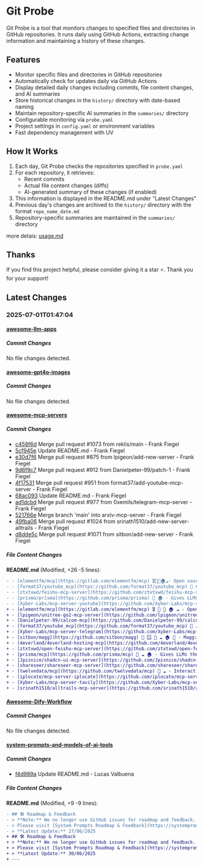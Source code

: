 # Git Probe

Git Probe is a tool that monitors changes to specified files and directories in GitHub repositories. It runs daily using GitHub Actions, extracting change information and maintaining a history of these changes.

## Features

- Monitor specific files and directories in GitHub repositories
- Automatically check for updates daily via GitHub Actions
- Display detailed daily changes including commits, file content changes, and AI summaries
- Store historical changes in the `history/` directory with date-based naming
- Maintain repository-specific AI summaries in the `summaries/` directory
- Configurable monitoring via `probe.yaml`
- Project settings in `config.yaml` or environment variables
- Fast dependency management with UV

## How It Works

1. Each day, Git Probe checks the repositories specified in `probe.yaml`
2. For each repository, it retrieves:
   - Recent commits
   - Actual file content changes (diffs)
   - AI-generated summary of these changes (if enabled)
3. This information is displayed in the README.md under "Latest Changes"
4. Previous day's changes are archived to the `history/` directory with the format `repo_name_date.md`
5. Repository-specific summaries are maintained in the `summaries/` directory

more detais: [usage.md](usage.md)

## Thanks

If you find this project helpful, please consider giving it a star ⭐️. Thank you for your support!


## Latest Changes

### 2025-07-01T01:47:04

#### [awesome-llm-apps](https://github.com/Shubhamsaboo/awesome-llm-apps)

##### Commit Changes

No file changes detected.

#### [awesome-gpt4o-images](https://github.com/jamez-bondos/awesome-gpt4o-images)

##### Commit Changes

No file changes detected.

#### [awesome-mcp-servers](https://github.com/punkpeye/awesome-mcp-servers)

##### Commit Changes

- [c458f6d](https://github.com/punkpeye/awesome-mcp-servers/commit/c458f6df9ba83bb653ddeaf8817268ee8c475e16) Merge pull request #1073 from reklis/main - Frank Fiegel
- [5cf945e](https://github.com/punkpeye/awesome-mcp-servers/commit/5cf945ed797591ed21cc5ba9c9020f2beb71cfa7) Update README.md - Frank Fiegel
- [e30d7f6](https://github.com/punkpeye/awesome-mcp-servers/commit/e30d7f612e8fca99563821adc44a8485a13b2584) Merge pull request #875 from lpigeon/add-new-server - Frank Fiegel
- [9d6f9c7](https://github.com/punkpeye/awesome-mcp-servers/commit/9d6f9c77d8f1cf73e244b7f8f11b2b05916700b9) Merge pull request #912 from Danielpeter-99/patch-1 - Frank Fiegel
- [4f17531](https://github.com/punkpeye/awesome-mcp-servers/commit/4f17531dca300470dbe27cd4b6f9d700f4194a12) Merge pull request #951 from format37/add-youtube-mcp-server - Frank Fiegel
- [68ac093](https://github.com/punkpeye/awesome-mcp-servers/commit/68ac0936dbdc1803bbe29beb74c27f63a73985b0) Update README.md - Frank Fiegel
- [ad1dcbd](https://github.com/punkpeye/awesome-mcp-servers/commit/ad1dcbd8226bead43ad98f3dbbcd84e771509beb) Merge pull request #977 from 0xemils/telegram-mcp-server - Frank Fiegel
- [521766e](https://github.com/punkpeye/awesome-mcp-servers/commit/521766e893b0778d4d574c7f795788296f3833c9) Merge branch 'main' into arxiv-mcp-server - Frank Fiegel
- [49fba06](https://github.com/punkpeye/awesome-mcp-servers/commit/49fba06edf8d9a105b600641128921efee9e0974) Merge pull request #1024 from srinath1510/add-new-server-alltrails - Frank Fiegel
- [d8dde5c](https://github.com/punkpeye/awesome-mcp-servers/commit/d8dde5c96b8978c740f65b1247f4fce523c1bdbb) Merge pull request #1071 from sitbon/add-new-server - Frank Fiegel


##### File Content Changes

**README.md** (Modified, +26 -5 lines):

```diff
- - [elementfm/mcp](https://gitlab.com/elementfm/mcp) 🎖️🐍📇🏠☁️- Open source podcast hosting platform
- - [format37/youtube_mcp](https://github.com/format37/youtube_mcp) 🐍 🎧 MCP server that transcribes YouTube videos to text. Uses yt-dlp to download audio and OpenAI's Whisper-1 for more precise transcription than youtube captions. Provide a YouTube URL and get back the full transcript splitted by chunks for long videos.
- - [ztxtxwd/feishu-mcp-server](https://github.com/ztxtxwd/feishu-mcp-server) 📇 ☁️ 🏠 - A Model Context Protocol (MCP) server with built-in Feishu OAuth authentication, supporting remote connections and providing comprehensive Feishu document management tools including block creation, content updates, and advanced features.
- - [prisma/prisma](https://github.com/prisma/prisma) 🐍 🏠 - Gives LLMs the ability to manage Prisma Postgres databases (e.g. spin up new database instances or run schema migrations).
- - [Xyber-Labs/mcp-server-youtube](https://github.com/Xyber-Labs/mcp-servers/tree/main/mcp-server-tavily) 🐍 ☁️ - This project implements a microservice that exposes Tavily web search functionality through the Model Context Protocol (MCP). It uses the langchain-tavily library to interact with the Tavily Search API.
+ - [elementfm/mcp](https://gitlab.com/elementfm/mcp) 🎖️ 🐍 📇 🏠 ☁️ - Open source podcast hosting platform
+ - [lpigeon/unitree-go2-mcp-server](https://github.com/lpigeon/unitree-go2-mcp-server) 🐍 🏠 🐧 - The Unitree Go2 MCP Server is a server built on the MCP that enables users to control the Unitree Go2 robot using natural language commands interpreted by a LLM.
+ - [Danielpeter-99/calcom-mcp](https://github.com/Danielpeter-99/calcom-mcp) 🐍 🏠 - MCP server for Calcom. Manage event types, create bookings, and access Cal.com scheduling data through LLMs.
+ - [format37/youtube_mcp](https://github.com/format37/youtube_mcp) 🐍 ☁️ – MCP server that transcribes YouTube videos to text. Uses yt-dlp to download audio and OpenAI's Whisper-1 for more precise transcription than youtube captions. Provide a YouTube URL and get back the full transcript splitted by chunks for long videos.
+ - [Xyber-Labs/mcp-server-telegram](https://github.com/Xyber-Labs/mcp-servers/tree/main/mcp-server-telegram) 🐍 ☁️ - This server provides an API exposing a single MCP tool, post_to_telegram, designed to send messages to a pre-configured Telegram channel using a bot token. It handles interactions with the Telegram Bot API, including text formatting and message length constraints.
+ - [sitbon/magg](https://github.com/sitbon/magg) 🍎 🪟 🐧 ☁️ 🏠 🐍 - Magg: A meta-MCP server that acts as a universal hub, allowing LLMs to autonomously discover, install, and orchestrate multiple MCP servers - essentially giving AI assistants the power to extend their own capabilities on-demand.
+ - [4everland/4everland-hosting-mcp](https://github.com/4everland/4everland-hosting-mcp) 🎖️ 📇 🏠 🍎 🐧 - An MCP server implementation for 4EVERLAND Hosting enabling instant deployment of AI-generated code to decentralized storage networks like Greenfield, IPFS, and Arweave.
+ - [ztxtxwd/open-feishu-mcp-server](https://github.com/ztxtxwd/open-feishu-mcp-server) 📇 ☁️ 🏠 - A Model Context Protocol (MCP) server with built-in Feishu OAuth authentication, supporting remote connections and providing comprehensive Feishu document management tools including block creation, content updates, and advanced features.
+ - [prisma/mcp](https://github.com/prisma/mcp) 📇 ☁️ 🏠 - Gives LLMs the ability to manage Prisma Postgres databases (e.g. spin up new databases and run migrations or queries).
+ - [Jpisnice/shadcn-ui-mcp-server](https://github.com/Jpisnice/shadcn-ui-mcp-server) 📇 🏠 - MCP server that gives AI assistants seamless access to shadcn/ui v4 components, blocks, demos, and metadata.
+ - [shareseer/shareseer-mcp-server](https://github.com/shareseer/shareseer-mcp-server) 🏎️ ☁️ - MCP to Access SEC filings, financials & insider trading data in real time using [ShareSeer](https://shareseer.com)
+ - [twelvedata/mcp](https://github.com/twelvedata/mcp) 🐍 ☁️ - Interact with [Twelve Data](https://twelvedata.com) APIs to access real-time and historical financial market data for your AI agents.
+ - [iplocate/mcp-server-iplocate](https://github.com/iplocate/mcp-server-iplocate) 🎖️ 📇 🏠  - Look up IP address geolocation, network information, detect proxies and VPNs, and find abuse contact details using IPLocate.io
+ - [Xyber-Labs/mcp-server-tavily](https://github.com/Xyber-Labs/mcp-servers/tree/main/mcp-server-tavily) 🐍 ☁️ - This project implements a microservice that exposes Tavily web search functionality through the Model Context Protocol (MCP). It uses the langchain-tavily library to interact with the Tavily Search API.
+ - [srinath1510/alltrails-mcp-server](https://github.com/srinath1510/alltrails-mcp-server) 🐍 ☁️ - A MCP server that provides access to AllTrails data, allowing you to search for hiking trails and get detailed trail information
```



#### [Awesome-Dify-Workflow](https://github.com/svcvit/Awesome-Dify-Workflow)

##### Commit Changes

No file changes detected.

#### [system-prompts-and-models-of-ai-tools](https://github.com/x1xhlol/system-prompts-and-models-of-ai-tools)

##### Commit Changes

- [f4d989a](https://github.com/x1xhlol/system-prompts-and-models-of-ai-tools/commit/f4d989a75af82a223d66b9c144dba6a22f1dab8f) Update README.md - Lucas Valbuena


##### File Content Changes

**README.md** (Modified, +9 -9 lines):

```diff
- ## 🛠 Roadmap & Feedback
- > **Note:** We no longer use GitHub issues for roadmap and feedback.
- > Please visit [System Prompts Roadmap & Feedback](https://systemprompts.featurebase.app/) to share your suggestions and track upcoming features.
- > **Latest Update:** 27/06/2025
+ ## 🛠 Roadmap & Feedback
+ > **Note:** We no longer use GitHub issues for roadmap and feedback.
+ > Please visit [System Prompts Roadmap & Feedback](https://systemprompts.featurebase.app/) to share your suggestions and track upcoming features.
+ > **Latest Update:** 30/06/2025
+ ---
```




